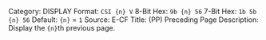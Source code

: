 Category: DISPLAY
Format: `CSI {n} V`
8-Bit Hex: `9b {n} 56`
7-Bit Hex: `1b 5b {n} 56`
Default: `{n}` = `1`
Source: E-CF
Title: (PP) Preceding Page
Description: Display the `{n}`th previous page.

